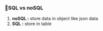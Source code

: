 ### 🧾SQL vs noSQL
1. **noSQL :** store data in object like json data
2. **SQL :** store in table   
